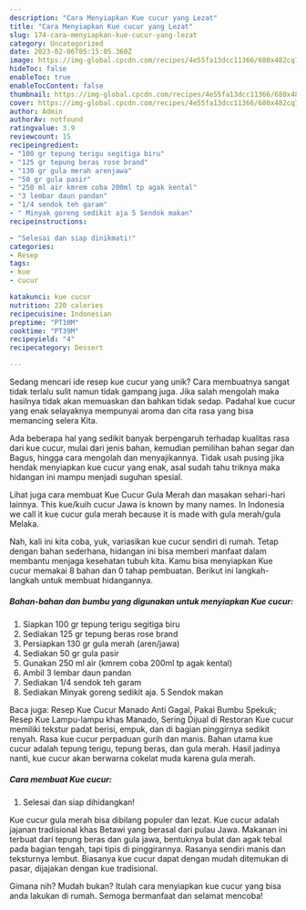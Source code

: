 ```yaml
---
description: "Cara Menyiapkan Kue cucur yang Lezat"
title: "Cara Menyiapkan Kue cucur yang Lezat"
slug: 174-cara-menyiapkan-kue-cucur-yang-lezat
category: Uncategorized
date: 2023-02-06T05:15:05.360Z
image: https://img-global.cpcdn.com/recipes/4e55fa13dcc11366/680x482cq70/kue-cucur-foto-resep-utama.jpg
hideToc: false
enableToc: true
enableTocContent: false
thumbnail: https://img-global.cpcdn.com/recipes/4e55fa13dcc11366/680x482cq70/kue-cucur-foto-resep-utama.jpg
cover: https://img-global.cpcdn.com/recipes/4e55fa13dcc11366/680x482cq70/kue-cucur-foto-resep-utama.jpg
author: Admin
authorAv: notfound
ratingvalue: 3.9
reviewcount: 15
recipeingredient:
- "100 gr tepung terigu segitiga biru"
- "125 gr tepung beras rose brand"
- "130 gr gula merah arenjawa"
- "50 gr gula pasir"
- "250 ml air kmrem coba 200ml tp agak kental"
- "3 lembar daun pandan"
- "1/4 sendok teh garam"
- " Minyak goreng sedikit aja 5 Sendok makan"
recipeinstructions:

- "Selesai dan siap dinikmati!"
categories:
- Resep
tags:
- kue
- cucur

katakunci: kue cucur 
nutrition: 220 calories
recipecuisine: Indonesian
preptime: "PT10M"
cooktime: "PT39M"
recipeyield: "4"
recipecategory: Dessert

---
```





Sedang mencari ide resep kue cucur yang unik? Cara membuatnya sangat tidak terlalu sulit namun tidak gampang juga. Jika salah mengolah maka hasilnya tidak akan memuaskan dan bahkan tidak sedap. Padahal kue cucur yang enak selayaknya mempunyai aroma dan cita rasa yang bisa memancing selera Kita.





Ada beberapa hal yang sedikit banyak berpengaruh terhadap kualitas rasa dari kue cucur, mulai dari jenis bahan, kemudian pemilihan bahan segar dan Bagus, hingga cara mengolah dan menyajikannya. Tidak usah pusing jika hendak menyiapkan kue cucur yang enak,      asal sudah tahu triknya maka hidangan ini mampu menjadi suguhan spesial.














Lihat juga cara membuat Kue Cucur Gula Merah dan masakan sehari-hari lainnya. This kue/kuih cucur Jawa is known by many names. In Indonesia we call it kue cucur gula merah because it is made with gula merah/gula Melaka.






Nah, kali ini kita coba, yuk, variasikan kue cucur sendiri di rumah. Tetap dengan bahan sederhana, hidangan ini bisa memberi manfaat dalam membantu menjaga kesehatan tubuh kita. Kamu bisa menyiapkan Kue cucur memakai 8 bahan dan 0 tahap pembuatan. Berikut ini langkah-langkah untuk membuat hidangannya.

<!--inarticleads1-->

##### Bahan-bahan dan bumbu yang digunakan untuk menyiapkan Kue cucur:

1. Siapkan 100 gr tepung terigu segitiga biru
1. Sediakan 125 gr tepung beras rose brand
1. Persiapkan 130 gr gula merah (aren/jawa)
1. Sediakan 50 gr gula pasir
1. Gunakan 250 ml air (kmrem coba 200ml tp agak kental)
1. Ambil 3 lembar daun pandan
1. Sediakan 1/4 sendok teh garam
1. Sediakan  Minyak goreng sedikit aja. 5 Sendok makan


Baca juga: Resep Kue Cucur Manado Anti Gagal, Pakai Bumbu Spekuk; Resep Kue Lampu-lampu khas Manado, Sering Dijual di Restoran Kue cucur memiliki tekstur padat berisi, empuk, dan di bagian pinggirnya sedikit renyah. Rasa kue cucur perpaduan gurih dan manis. Bahan utama kue cucur adalah tepung terigu, tepung beras, dan gula merah. Hasil jadinya nanti, kue cucur akan berwarna cokelat muda karena gula merah. 

<!--inarticleads2-->

##### Cara membuat Kue cucur:


1. Selesai dan siap dihidangkan!

Kue cucur gula merah bisa dibilang populer dan lezat. Kue cucur adalah jajanan tradisional khas Betawi yang berasal dari pulau Jawa. Makanan ini terbuat dari tepung beras dan gula jawa, bentuknya bulat dan agak tebal pada bagian tengah, tapi tipis di pinggirannya. Rasanya sendiri manis dan teksturnya lembut. Biasanya kue cucur dapat dengan mudah ditemukan di pasar, dijajakan dengan kue tradisional. 

Gimana nih? Mudah bukan? Itulah cara menyiapkan kue cucur yang bisa anda lakukan di rumah. Semoga bermanfaat dan selamat mencoba!
